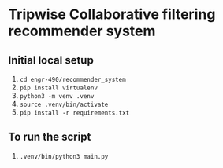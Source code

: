 # Tripwise Collaborative filtering recommender system

## Initial local setup

1. `cd engr-490/recommender_system`
1. `pip install virtualenv`
1. `python3 -m venv .venv`
1. `source .venv/bin/activate`
1. `pip install -r requirements.txt`

## To run the script

1. `.venv/bin/python3 main.py`

